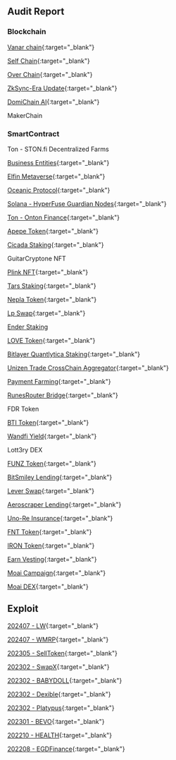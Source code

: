 ## Audit Report

### Blockchain

[Vanar chain](https://beosin.com/audits/Vanar_202405241000.pdf){:target="_blank"}

[Self Chain](https://beosin.com/audits/Self-Chain_202404191527.pdf){:target="_blank"}

[Over Chain](https://beosin.com/audits/OverFoundation_202405161539.pdf){:target="_blank"}

[ZkSync-Era Update](https://secure3-public-docs.s3.us-west-2.amazonaws.com/pdf/533/f24b8b2d.pdf){:target="_blank"}

[DomiChain AI](https://secure3-public-docs.s3.us-west-2.amazonaws.com/pdf/1069/38ff362a.pdf){:target="_blank"}

MakerChain

### SmartContract

Ton - STON.fi Decentralized Farms

[Business Entities](https://beosin.com/audits/Business-Entities_202409301658.pdf){:target="_blank"}

[Elfin Metaverse](https://beosin.com/audits/Elfin_Metaverse_202409191635.pdf){:target="_blank"}

[Oceanic Protocol](https://beosin.com/audits/Oceanic%20Protocol_202409141639.pdf){:target="_blank"}

[Solana - HyperFuse Guardian Nodes](https://beosin.com/audits/HyperFuse_Guardian_Nodes_202409111918.pdf){:target="_blank"}

[Ton - Onton Finance](https://beosin.com/audits/Onton%20Finance_202409121334.pdf){:target="_blank"}

[Apepe Token](https://beosin.com/audits/APEPE_202408151125.pdf){:target="_blank"}

[Cicada Staking](https://beosin.com/audits/Cicada_202408151045.pdf){:target="_blank"}

GuitarCryptone NFT

[Plink NFT](https://beosin.com/audits/PLinkNFT_202407291645.pdf){:target="_blank"}

[Tars Staking](https://beosin.com/audits/Tars-Staking_202406171546.pdf){:target="_blank"}

[Nepla Token](https://beosin.com/audits/NEPLA_202406171539.pdf){:target="_blank"}

[Lp Swap](https://beosin.com/audits/LpSwap_202407031133.pdf){:target="_blank"}

[Ender Staking](https://secure3-public-docs.s3.us-west-2.amazonaws.com/pdf/533/3765db00.pdf)

[LOVE Token](https://beosin.com/audits/LOVE_202406131728.pdf){:target="_blank"}

[Bitlayer Quantlytica Staking](https://beosin.com/audits/quantlytica%20staking_202406061446.pdf){:target="_blank"}

[Unizen Trade CrossChain Aggregator](https://beosin.com/audits/unizen-trade-aggregator_202406211146.pdf){:target="_blank"}

[Payment Farming](https://beosin.com/audits/Payment_202405171541.pdf){:target="_blank"}

[RunesRouter Bridge](https://beosin.com/audits/RunesRouter_202405101428.pdf){:target="_blank"}

FDR Token

[BTI Token](https://beosin.com/audits/BTI_202403131541.pdf){:target="_blank"}

[Wandfi Yield](https://beosin.com/audits/wandfi_202403081621.pdf){:target="_blank"}

Lott3ry DEX

[FUNZ Token](https://beosin.com/audits/FUNZ_202402291313.pdf){:target="_blank"}

[BitSmiley Lending](https://beosin.com/audits/BitSmiley_202403131010.pdf){:target="_blank"}

[Lever Swap](https://beosin.com/audits/LeverSwap_202401261639.pdf){:target="_blank"}

[Aeroscraper Lending](https://beosin.com/audits/Aeroscraper_202402020919.pdf){:target="_blank"}

[Uno-Re Insurance](https://beosin.com/audits/Uno-Re_202401310928.pdf){:target="_blank"}

[FNT Token](https://beosin.com/audits/FNT_202312141330.pdf){:target="_blank"}

[IRON Token](https://beosin.com/audits/IRON_202312041639.pdf){:target="_blank"}

[Earn Vesting](https://beosin.com/audits/EarnVesting_202312080910.pdf){:target="_blank"}

[Moai Campaign](https://beosin.com/audits/Moai-Campaign_202312131645.pdf){:target="_blank"}

[Moai DEX](https://beosin.com/audits/Moai-DEX_202312051330.pdf){:target="_blank"}

## Exploit

[202407 - LW](https://github.com/brycewai/Web3-Security/blob/main/exploit/readme.md#202407---lw){:target="_blank"}

[202407 - WMRP](https://github.com/brycewai/Web3-Security/blob/main/exploit/readme.md#202407---wmrp){:target="_blank"}

[202305 - SellToken](https://github.com/brycewai/Web3-Security/blob/main/exploit/readme.md#202305---selltoken){:target="_blank"}

[202302 - SwapX](https://github.com/brycewai/Web3-Security/blob/main/exploit/readme.md#202302---swapx){:target="_blank"}

[202302 - BABYDOLL](https://github.com/brycewai/Web3-Security/blob/main/exploit/readme.md#202302---babydoll){:target="_blank"}

[202302 - Dexible](https://github.com/brycewai/Web3-Security/blob/main/exploit/readme.md#202302---dexible){:target="_blank"}

[202302 - Platypus](https://github.com/brycewai/Web3-Security/blob/main/exploit/readme.md#202302---platypus){:target="_blank"}

[202301 - BEVO](https://github.com/brycewai/Web3-Security/blob/main/exploit/readme.md#202301---bevo){:target="_blank"}

[202210 - HEALTH](https://github.com/brycewai/Web3-Security/blob/main/exploit/readme.md#202210---health){:target="_blank"}

[202208 - EGDFinance](https://github.com/brycewai/Web3-Security/blob/main/exploit/readme.md#202208---egdfinance){:target="_blank"}
